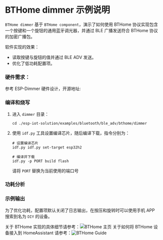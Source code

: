 # BTHome dimmer 示例说明

``BTHome dimmer`` 基于 ``BTHome component``，演示了如何使用 BTHome 协议实现包含一个按键和一个旋钮的通用蓝牙调光器，并通过 BLE 广播发送符合 BTHome 协议的加密广播包。

软件实现的效果：
  * 读取按键与旋钮的值并通过 BLE ADV 发送。
  * 优化了低功耗配置项。

### 硬件需求：
  参考 ESP-Dimmer 硬件设计，开源地址:

### 编译和烧写

1. 进入 `dimmer` 目录：

    ```linux
    cd ./esp-iot-solution/examples/bluetooth/ble_adv/bthome/dimmer
    ```

2. 使用 `idf.py` 工具设置编译芯片，随后编译下载，指令分别为：

    ```linux
    # 设置编译芯片
    idf.py idf.py set-target esp32h2

    # 编译并下载
    idf.py -p PORT build flash
    ```

    请将 `PORT` 替换为当前使用的端口号
### 功耗分析

### 示例输出
  为了优化功耗，配置项默认关闭了日志输出，在按压和旋转时可以使用手机 APP 搜索到名为 `DIY` 的设备。


关于 BTHome 实现的具体细节请参考：![BTHome 主页](https://bthome.io/)
关于如何将 BTHome 设备接入到 HomeAssistant 请参考：![BTHome Guide](https://www.home-assistant.io/integrations/bthome/)
